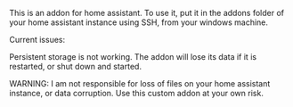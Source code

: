 This is an addon for home assistant. To use it, put it in the addons folder of your home assistant instance using SSH, from your windows machine.

Current issues:

Persistent storage is not working. The addon will lose its data if it is restarted, or shut down and started.

WARNING: I am not responsible for loss of files on your home assistant instance, or data corruption. Use this custom addon at your own risk.
